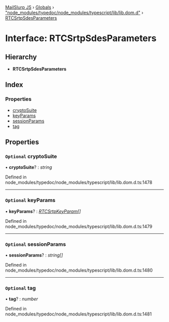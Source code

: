 [MailSlurp JS](../README.md) › [Globals](../globals.md) › ["node_modules/typedoc/node_modules/typescript/lib/lib.dom.d"](../modules/_node_modules_typedoc_node_modules_typescript_lib_lib_dom_d_.md) › [RTCSrtpSdesParameters](_node_modules_typedoc_node_modules_typescript_lib_lib_dom_d_.rtcsrtpsdesparameters.md)

# Interface: RTCSrtpSdesParameters

## Hierarchy

* **RTCSrtpSdesParameters**

## Index

### Properties

* [cryptoSuite](_node_modules_typedoc_node_modules_typescript_lib_lib_dom_d_.rtcsrtpsdesparameters.md#optional-cryptosuite)
* [keyParams](_node_modules_typedoc_node_modules_typescript_lib_lib_dom_d_.rtcsrtpsdesparameters.md#optional-keyparams)
* [sessionParams](_node_modules_typedoc_node_modules_typescript_lib_lib_dom_d_.rtcsrtpsdesparameters.md#optional-sessionparams)
* [tag](_node_modules_typedoc_node_modules_typescript_lib_lib_dom_d_.rtcsrtpsdesparameters.md#optional-tag)

## Properties

### `Optional` cryptoSuite

• **cryptoSuite**? : *string*

Defined in node_modules/typedoc/node_modules/typescript/lib/lib.dom.d.ts:1478

___

### `Optional` keyParams

• **keyParams**? : *[RTCSrtpKeyParam](_node_modules_typedoc_node_modules_typescript_lib_lib_dom_d_.rtcsrtpkeyparam.md)[]*

Defined in node_modules/typedoc/node_modules/typescript/lib/lib.dom.d.ts:1479

___

### `Optional` sessionParams

• **sessionParams**? : *string[]*

Defined in node_modules/typedoc/node_modules/typescript/lib/lib.dom.d.ts:1480

___

### `Optional` tag

• **tag**? : *number*

Defined in node_modules/typedoc/node_modules/typescript/lib/lib.dom.d.ts:1481
